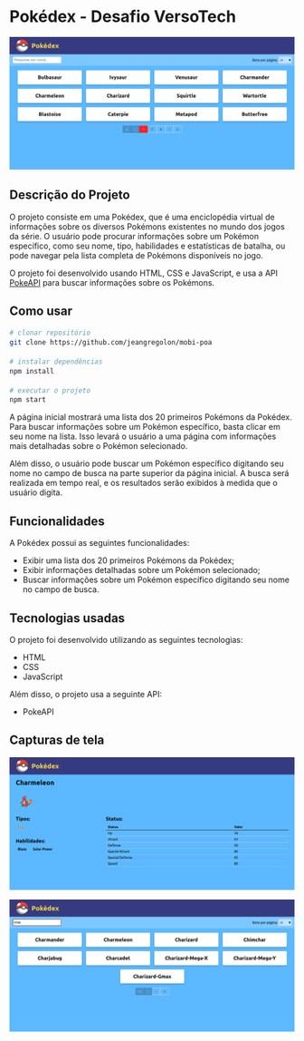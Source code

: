 
# Pokédex - Desafio VersoTech

![Página principal](https://github.com/jeangregolon/assets/blob/main/pokedex.png)

## Descrição do Projeto

O projeto consiste em uma Pokédex, que é uma enciclopédia virtual de informações sobre os diversos Pokémons existentes no mundo dos jogos da série. O usuário pode procurar informações sobre um Pokémon específico, como seu nome, tipo, habilidades e estatísticas de batalha, ou pode navegar pela lista completa de Pokémons disponíveis no jogo.

O projeto foi desenvolvido usando HTML, CSS e JavaScript, e usa a API [PokeAPI](https://pokeapi.co/) para buscar informações sobre os Pokémons.

## Como usar

```bash
# clonar repositório
git clone https://github.com/jeangregolon/mobi-poa

# instalar dependências
npm install

# executar o projeto
npm start
```

A página inicial mostrará uma lista dos 20 primeiros Pokémons da Pokédex. Para buscar informações sobre um Pokémon específico, basta clicar em seu nome na lista. Isso levará o usuário a uma página com informações mais detalhadas sobre o Pokémon selecionado.

Além disso, o usuário pode buscar um Pokémon específico digitando seu nome no campo de busca na parte superior da página inicial. A busca será realizada em tempo real, e os resultados serão exibidos à medida que o usuário digita.

## Funcionalidades

A Pokédex possui as seguintes funcionalidades:

-   Exibir uma lista dos 20 primeiros Pokémons da Pokédex;
-   Exibir informações detalhadas sobre um Pokémon selecionado;
-   Buscar informações sobre um Pokémon específico digitando seu nome no campo de busca.

## Tecnologias usadas

O projeto foi desenvolvido utilizando as seguintes tecnologias:

-   HTML
-   CSS
-   JavaScript

Além disso, o projeto usa a seguinte API:

-   PokeAPI

## Capturas de tela
![Detalhes do Pokémon](https://github.com/jeangregolon/assets/blob/main/pokedex-2.png)

![Busca por nome](https://github.com/jeangregolon/assets/blob/main/pokedex-3.png)
